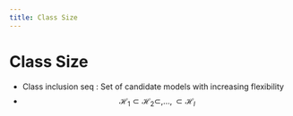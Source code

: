 ```yaml
---
title: Class Size
---
```


# Class Size
- Class inclusion seq : Set of candidate models with increasing flexibility
- $$\mathcal{H}_{1} \subset  \mathcal{H}_{2} \subset, …, \subset \mathcal{H}_{l} $$


























